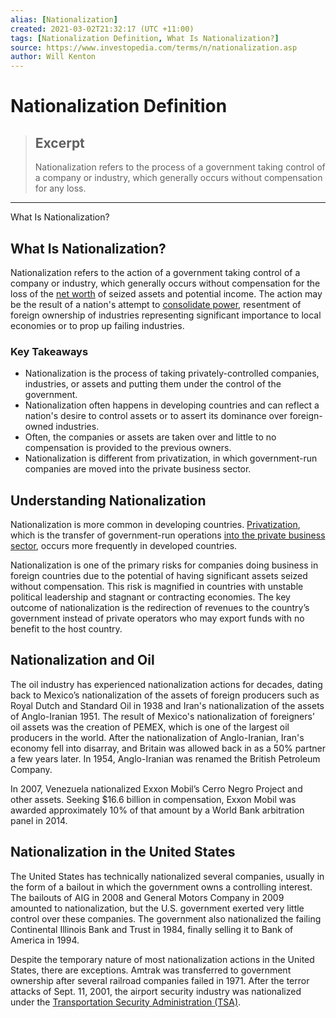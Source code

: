 ```yaml
---
alias: [Nationalization]
created: 2021-03-02T21:32:17 (UTC +11:00)
tags: [Nationalization Definition, What Is Nationalization?]
source: https://www.investopedia.com/terms/n/nationalization.asp
author: Will Kenton
---
```


# Nationalization Definition

> ## Excerpt
> Nationalization refers to the process of a government taking control of a company or industry, which generally occurs without compensation for any loss.

---

What Is Nationalization?
## What Is Nationalization?

Nationalization refers to the action of a government taking control of a company or industry, which generally occurs without compensation for the loss of the [net worth](https://www.investopedia.com/terms/n/networth.asp) of seized assets and potential income. The action may be the result of a nation's attempt to [consolidate power](https://www.investopedia.com/terms/c/consolidate.asp), resentment of foreign ownership of industries representing significant importance to local economies or to prop up failing industries.

### Key Takeaways

-   Nationalization is the process of taking privately-controlled companies, industries, or assets and putting them under the control of the government.
-   Nationalization often happens in developing countries and can reflect a nation's desire to control assets or to assert its dominance over foreign-owned industries.
-   Often, the companies or assets are taken over and little to no compensation is provided to the previous owners.
-   Nationalization is different from privatization, in which government-run companies are moved into the private business sector.

## Understanding Nationalization

Nationalization is more common in developing countries. [Privatization](https://www.investopedia.com/terms/p/privatization.asp), which is the transfer of government-run operations [into the private business sector](https://www.investopedia.com/terms/p/private-sector.asp), occurs more frequently in developed countries.

Nationalization is one of the primary risks for companies doing business in foreign countries due to the potential of having significant assets seized without compensation. This risk is magnified in countries with unstable political leadership and stagnant or contracting economies. The key outcome of nationalization is the redirection of revenues to the country’s government instead of private operators who may export funds with no benefit to the host country.

## Nationalization and Oil

The oil industry has experienced nationalization actions for decades, dating back to Mexico’s nationalization of the assets of foreign producers such as Royal Dutch and Standard Oil in 1938 and Iran's nationalization of the assets of Anglo-Iranian 1951. The result of Mexico's nationalization of foreigners’ oil assets was the creation of PEMEX, which is one of the largest oil producers in the world. After the nationalization of Anglo-Iranian, Iran's economy fell into disarray, and Britain was allowed back in as a 50% partner a few years later. In 1954, Anglo-Iranian was renamed the British Petroleum Company.

In 2007, Venezuela nationalized Exxon Mobil’s Cerro Negro Project and other assets. Seeking $16.6 billion in compensation, Exxon Mobil was awarded approximately 10% of that amount by a World Bank arbitration panel in 2014.

## Nationalization in the United States

The United States has technically nationalized several companies, usually in the form of a bailout in which the government owns a controlling interest. The bailouts of AIG in 2008 and General Motors Company in 2009 amounted to nationalization, but the U.S. government exerted very little control over these companies. The government also nationalized the failing Continental Illinois Bank and Trust in 1984, finally selling it to Bank of America in 1994.

Despite the temporary nature of most nationalization actions in the United States, there are exceptions. Amtrak was transferred to government ownership after several railroad companies failed in 1971. After the terror attacks of Sept. 11, 2001, the airport security industry was nationalized under the [Transportation Security Administration (TSA)](https://www.investopedia.com/terms/t/tsa-pre.asp).
